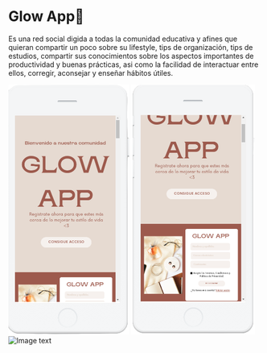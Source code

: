 # Glow App🌿
Es una red social digida a todas la comunidad educativa y afines que quieran compartir un poco sobre su lifestyle, tips de organización, tips de estudios, compartir sus conocimientos sobre los aspectos importantes de productividad y buenas prácticas, asi como la facilidad de interactuar entre ellos, corregir, aconsejar y enseñar hábitos útiles.

![Image text](https://github.com/RadiaJoyG6/Proyecto-unidad-4/blob/main/image-removebg-preview.png) ![Image text](https://github.com/RadiaJoyG6/Proyecto-unidad-4/blob/main/image-removebg-preview%20(1).png)
![Image text]([https://github.com/RadiaJoyG6/Proyecto-unidad-4/blob/main/image-removebg-preview.png](https://github.com/RadiaJoyG6/Proyecto-unidad-4/blob/main/image-removebg-preview%20(2).png))
